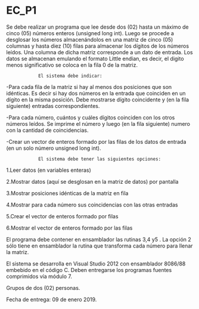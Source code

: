# EC_P1
Se debe realizar un programa que lee desde dos (02) hasta un máximo de cinco (05) números enteros (unsigned long int).  Luego se procede a desglosar los números almacenándolos en una matriz de cinco (05) columnas y hasta diez (10) filas para almacenar los dígitos de los números leídos. Una columna de dicha matriz corresponde a un dato de entrada. Los datos se almacenan emulando el formato Little endian, es decir, el digito menos significativo se coloca en la fila 0 de la matriz.

 

                El sistema debe indicar:

-Para cada fila de la matriz si hay al menos dos posiciones que son idénticas. Es decir si hay dos números en la entrada que coinciden en un dígito en la misma posición. Debe mostrarse dígito coincidente y (en la fila siguiente) entradas correspondientes.

-Para cada número, cuántos y cuáles dígitos coinciden con los otros números leídos. Se imprime el número y luego (en la fila siguiente) numero con la cantidad de coincidencias.

-Crear un vector de enteros formado por las filas de los datos de entrada (en un solo número unsigned long int).
 


                El sistema debe tener las siguientes opciones:

1.Leer datos (en variables enteras)

2.Mostrar datos (aquí se desglosan en la matriz de datos) por pantalla

3.Mostrar posiciones idénticas de la matriz en fila

4.Mostrar para cada número sus coincidencias con las otras entradas

5.Crear el vector de enteros formado por filas

6.Mostrar el vector de enteros formado por las filas

 

El programa debe contener en ensamblador las rutinas 3,4 y5 . La opción 2 sólo tiene en ensamblador la rutina que transforma cada número para llenar la matriz.

 

El sistema se desarrolla en Visual Studio 2012 con ensamblador 8086/88 embebido en el código C. Deben entregarse los programas fuentes comprimidos vía módulo 7.

 

Grupos de dos (02) personas.

 

Fecha de entrega:  09 de enero 2019.
